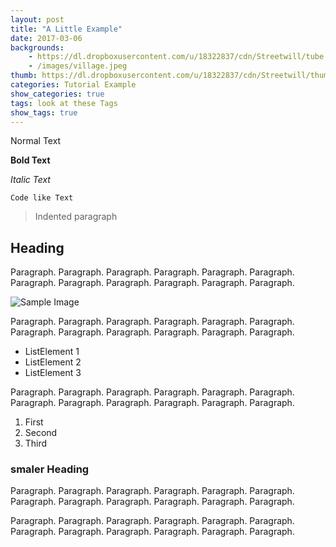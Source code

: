 ```yaml
---
layout: post
title: "A Little Example"
date: 2017-03-06
backgrounds:
    - https://dl.dropboxusercontent.com/u/18322837/cdn/Streetwill/tube.jpg
    - /images/village.jpeg
thumb: https://dl.dropboxusercontent.com/u/18322837/cdn/Streetwill/thumbs/chemex.jpg
categories: Tutorial Example
show_categories: true
tags: look at these Tags
show_tags: true
---
```


Normal Text

**Bold Text** 
 
 _Italic Text_
 
 `Code like Text`
 
> Indented paragraph

## Heading
Paragraph. Paragraph. Paragraph. Paragraph. Paragraph. Paragraph. Paragraph. Paragraph. Paragraph. Paragraph. Paragraph. Paragraph. 

![Sample Image](http://placehold.it/480x360)

Paragraph. Paragraph. Paragraph. Paragraph. Paragraph. Paragraph. Paragraph. Paragraph. Paragraph. Paragraph. Paragraph. Paragraph. 

* ListElement 1
* ListElement 2
* ListElement 3

Paragraph. Paragraph. Paragraph. Paragraph. Paragraph. Paragraph. Paragraph. Paragraph. Paragraph. Paragraph. Paragraph. Paragraph. 

1. First
2. Second
3. Third

### smaler Heading
Paragraph. Paragraph. Paragraph. Paragraph. Paragraph. Paragraph. Paragraph. Paragraph. Paragraph. Paragraph. Paragraph. Paragraph. 

Paragraph. Paragraph. Paragraph. Paragraph. Paragraph. Paragraph. Paragraph. Paragraph. Paragraph. Paragraph. Paragraph. Paragraph. 

